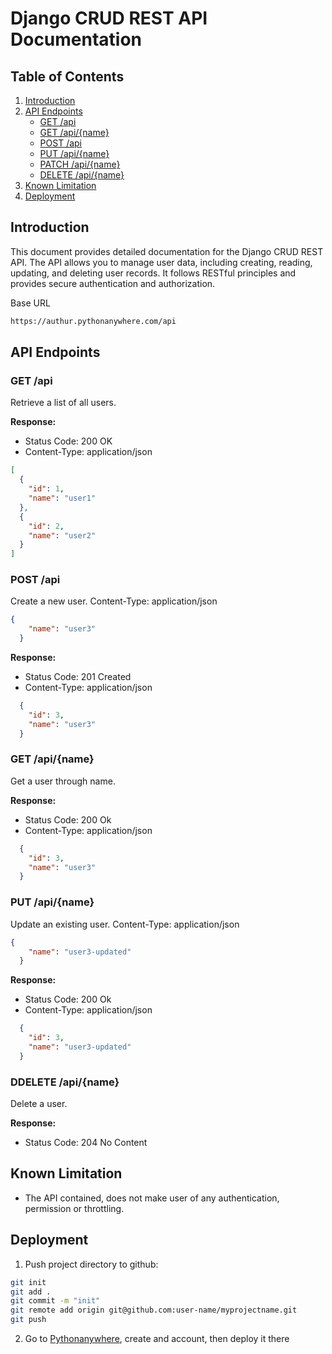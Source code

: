 # Django CRUD REST API Documentation

## Table of Contents

1. [Introduction](#introduction)
2. [API Endpoints](#api-endpoints)
    - [GET /api](#get-api)
    - [GET /api/{name}](#get-apiname)
    - [POST /api](#post-api)
    - [PUT /api/{name}](#put-apiname)
    - [PATCH /api/{name}](#patch-apiname)
    - [DELETE /api/{name}](#delete-apiname)
3. [Known Limitation](#known-limitation)
4. [Deployment](#deployment)

## Introduction

This document provides detailed documentation for the Django CRUD REST API. The API allows you to manage user data, including creating, reading, updating, and deleting user records. It follows RESTful principles and provides secure authentication and authorization.

Base URL
```bash
https://authur.pythonanywhere.com/api
```

## API Endpoints

### GET /api

Retrieve a list of all users.

**Response:**

- Status Code: 200 OK
- Content-Type: application/json

```json
[
  {
    "id": 1,
    "name": "user1"
  },
  {
    "id": 2,
    "name": "user2"
  }
]
```

### POST /api

Create a new user.
Content-Type: application/json

```json
{
    "name": "user3"
  }
```

**Response:**

- Status Code: 201 Created
- Content-Type: application/json

```json
  {
    "id": 3,
    "name": "user3"
  }
```

### GET /api/{name}

Get a user through name.

**Response:**

- Status Code: 200 Ok
- Content-Type: application/json

```json
  {
    "id": 3,
    "name": "user3"
  }
```

### PUT /api/{name}

Update an existing user.
Content-Type: application/json

```json
{
    "name": "user3-updated"
  }
```

**Response:**

- Status Code: 200 Ok
- Content-Type: application/json

```json
  {
    "id": 3,
    "name": "user3-updated"
  }
```

### DDELETE /api/{name}

Delete a user.

**Response:**

- Status Code: 204 No Content

## Known Limitation

- The API contained, does not make user of any authentication, permission or throttling.

## Deployment

1. Push project directory to github:
```bash
git init
git add .
git commit -m "init"
git remote add origin git@github.com:user-name/myprojectname.git
git push
```

2. Go to [Pythonanywhere](https://www.pythonanywhere.com/), create and account, then deploy it there



